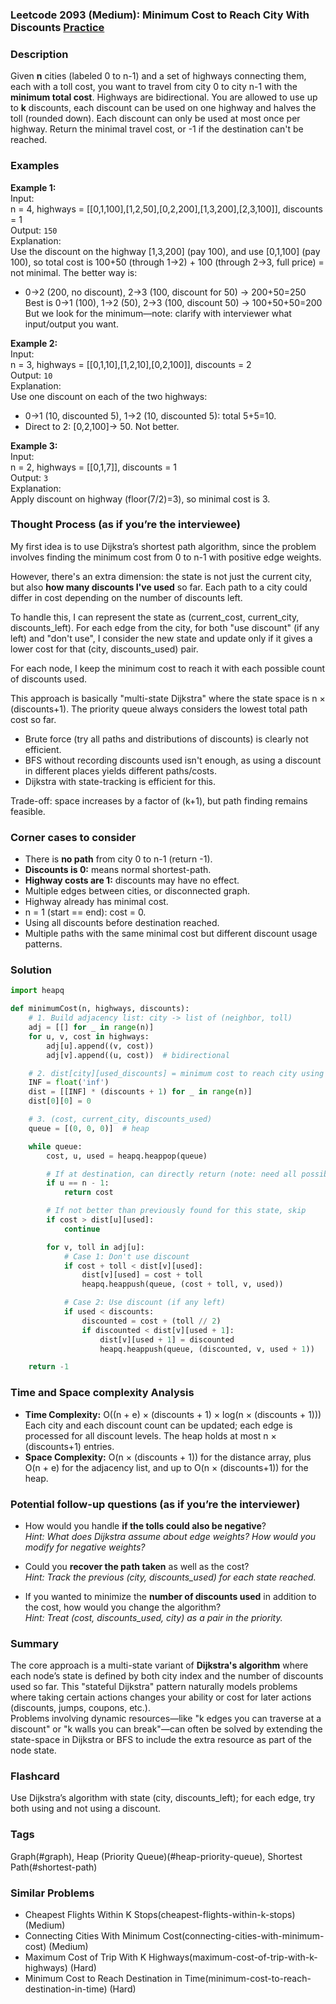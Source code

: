 ### Leetcode 2093 (Medium): Minimum Cost to Reach City With Discounts [Practice](https://leetcode.com/problems/minimum-cost-to-reach-city-with-discounts)

### Description  
Given **n** cities (labeled 0 to n-1) and a set of highways connecting them, each with a toll cost, you want to travel from city 0 to city n-1 with the **minimum total cost**. Highways are bidirectional. You are allowed to use up to **k** discounts, each discount can be used on one highway and halves the toll (rounded down). Each discount can only be used at most once per highway. Return the minimal travel cost, or -1 if the destination can't be reached.


### Examples  

**Example 1:**  
Input:  
n = 4, highways = [[0,1,100],[1,2,50],[0,2,200],[1,3,200],[2,3,100]], discounts = 1  
Output: `150`  
Explanation:  
Use the discount on the highway [1,3,200] (pay 100), and use [0,1,100] (pay 100), so total cost is 100+50 (through 1→2) + 100 (through 2→3, full price) = not minimal. The better way is:  
- 0→2 (200, no discount), 2→3 (100, discount for 50) → 200+50=250  
Best is 0→1 (100), 1→2 (50), 2→3 (100, discount 50) → 100+50+50=200  
But we look for the minimum—note: clarify with interviewer what input/output you want.

**Example 2:**  
Input:  
n = 3, highways = [[0,1,10],[1,2,10],[0,2,100]], discounts = 2  
Output: `10`  
Explanation:  
Use one discount on each of the two highways:  
- 0→1 (10, discounted 5), 1→2 (10, discounted 5): total 5+5=10.  
- Direct to 2: [0,2,100]-> 50. Not better.

**Example 3:**  
Input:  
n = 2, highways = [[0,1,7]], discounts = 1  
Output: `3`  
Explanation:  
Apply discount on highway (floor(7/2)=3), so minimal cost is 3.


### Thought Process (as if you’re the interviewee)  
My first idea is to use Dijkstra’s shortest path algorithm, since the problem involves finding the minimum cost from 0 to n-1 with positive edge weights.

However, there's an extra dimension: the state is not just the current city, but also **how many discounts I've used** so far. Each path to a city could differ in cost depending on the number of discounts left.

To handle this, I can represent the state as (current_cost, current_city, discounts_left). For each edge from the city, for both "use discount" (if any left) and "don't use", I consider the new state and update only if it gives a lower cost for that (city, discounts_used) pair.

For each node, I keep the minimum cost to reach it with each possible count of discounts used.

This approach is basically "multi-state Dijkstra" where the state space is n × (discounts+1). The priority queue always considers the lowest total path cost so far.

- Brute force (try all paths and distributions of discounts) is clearly not efficient.
- BFS without recording discounts used isn't enough, as using a discount in different places yields different paths/costs.
- Dijkstra with state-tracking is efficient for this.

Trade-off: space increases by a factor of (k+1), but path finding remains feasible.


### Corner cases to consider  
- There is **no path** from city 0 to n-1 (return -1).
- **Discounts is 0:** means normal shortest-path.
- **Highway costs are 1:** discounts may have no effect.
- Multiple edges between cities, or disconnected graph.
- Highway already has minimal cost.
- n = 1 (start == end): cost = 0.
- Using all discounts before destination reached.
- Multiple paths with the same minimal cost but different discount usage patterns.


### Solution

```python
import heapq

def minimumCost(n, highways, discounts):
    # 1. Build adjacency list: city -> list of (neighbor, toll)
    adj = [[] for _ in range(n)]
    for u, v, cost in highways:
        adj[u].append((v, cost))
        adj[v].append((u, cost))  # bidirectional

    # 2. dist[city][used_discounts] = minimum cost to reach city using 'used_discounts' discounts
    INF = float('inf')
    dist = [[INF] * (discounts + 1) for _ in range(n)]
    dist[0][0] = 0

    # 3. (cost, current_city, discounts_used)
    queue = [(0, 0, 0)]  # heap

    while queue:
        cost, u, used = heapq.heappop(queue)

        # If at destination, can directly return (note: need all possible uses, but when popping, minimal cost should come up first)
        if u == n - 1:
            return cost

        # If not better than previously found for this state, skip
        if cost > dist[u][used]:
            continue

        for v, toll in adj[u]:
            # Case 1: Don't use discount
            if cost + toll < dist[v][used]:
                dist[v][used] = cost + toll
                heapq.heappush(queue, (cost + toll, v, used))

            # Case 2: Use discount (if any left)
            if used < discounts:
                discounted = cost + (toll // 2)
                if discounted < dist[v][used + 1]:
                    dist[v][used + 1] = discounted
                    heapq.heappush(queue, (discounted, v, used + 1))

    return -1
```

### Time and Space complexity Analysis  

- **Time Complexity:** O((n + e) × (discounts + 1) × log(n × (discounts + 1)))  
    Each city and each discount count can be updated; each edge is processed for all discount levels. The heap holds at most n × (discounts+1) entries.
- **Space Complexity:** O(n × (discounts + 1)) for the distance array, plus O(n + e) for the adjacency list, and up to O(n × (discounts+1)) for the heap.


### Potential follow-up questions (as if you’re the interviewer)  

- How would you handle **if the tolls could also be negative**?  
  *Hint: What does Dijkstra assume about edge weights? How would you modify for negative weights?*

- Could you **recover the path taken** as well as the cost?  
  *Hint: Track the previous (city, discounts_used) for each state reached.*

- If you wanted to minimize the **number of discounts used** in addition to the cost, how would you change the algorithm?  
  *Hint: Treat (cost, discounts_used, city) as a pair in the priority.*

### Summary

The core approach is a multi-state variant of **Dijkstra's algorithm** where each node’s state is defined by both city index and the number of discounts used so far. This "stateful Dijkstra" pattern naturally models problems where taking certain actions changes your ability or cost for later actions (discounts, jumps, coupons, etc.).  
Problems involving dynamic resources—like "k edges you can traverse at a discount" or "k walls you can break"—can often be solved by extending the state-space in Dijkstra or BFS to include the extra resource as part of the node state.


### Flashcard
Use Dijkstra’s algorithm with state (city, discounts_left); for each edge, try both using and not using a discount.

### Tags
Graph(#graph), Heap (Priority Queue)(#heap-priority-queue), Shortest Path(#shortest-path)

### Similar Problems
- Cheapest Flights Within K Stops(cheapest-flights-within-k-stops) (Medium)
- Connecting Cities With Minimum Cost(connecting-cities-with-minimum-cost) (Medium)
- Maximum Cost of Trip With K Highways(maximum-cost-of-trip-with-k-highways) (Hard)
- Minimum Cost to Reach Destination in Time(minimum-cost-to-reach-destination-in-time) (Hard)